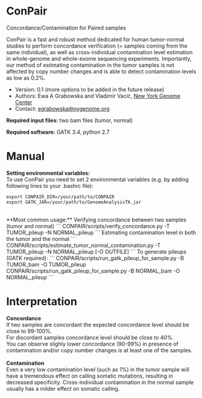 # ConPair
Concordance/Contamination for Paired samples

ConPair is a fast and robust method dedicated for human tumor-normal studies to perform concordance verification (= samples coming from the same individual), as well as cross-individual contamination level estimation in whole-genome and whole-exome sequencing experiments. Importantly, our method of estimating contamination in the tumor samples is not affected by copy number changes and is able to detect contamination levels as low as 0.2%.

* Version: 0.1 (more options to be added in the future release)
* Authors: Ewa A Grabowska and Vladimir Vacić, [New York Genome Center](https://www.nygenome.org)
* Contact: egrabowska@nygenome.org

**Required input files:** two bam files (tumor, normal)

**Required software:** GATK 3.4, python 2.7

# Manual

**Setting environmental variables:**   
To use ConPair you need to set 2 environmental variables (e.g. by adding following lines to your .bashrc file):  
```
export CONPAIR_DIR=/your/path/to/CONPAIR  
export GATK_JAR=/your/path/to/GenomeAnalysisTK.jar
```
<br/>
**Most common usage:**   
Verifying concordance between two samples (tumor and normal)
```  
CONPAIR/scripts/verify_concordance.py -T TUMOR_pileup -N NORMAL_pileup
```  
Estimating contamination level in both the tumor and the normal
```
CONPAIR/scripts/estimate_tumor_normal_contamination.py -T TUMOR_pileup -N NORMAL_pileup [-O OUTFILE]
```  
To generate pileups (GATK required):
```
CONPAIR/scripts/run_gatk_pileup_for_sample.py -B TUMOR_bam -O TUMOR_pileup
CONPAIR/scripts/run_gatk_pileup_for_sample.py -B NORMAL_bam -O NORMAL_pileup
```

# Interpretation  
**Concordance**  
If two samples are concordant the expected concordance level should be close to 99-100%.  
For discordant samples concordance level should be close to 40%.  
You can observe slighly lower concordance (90-99%) in presence of contamination and/or copy number changes is at least one of the samples.   
<br/>
**Contamination**   
Even a very low contamination level (such as 1%) in the tumor sample will have a tremendous effect on calling somatic mutations, resulting in decreased specificity. Cross-individual contamination in the normal sample usually has a milder effect on somatic calling.
